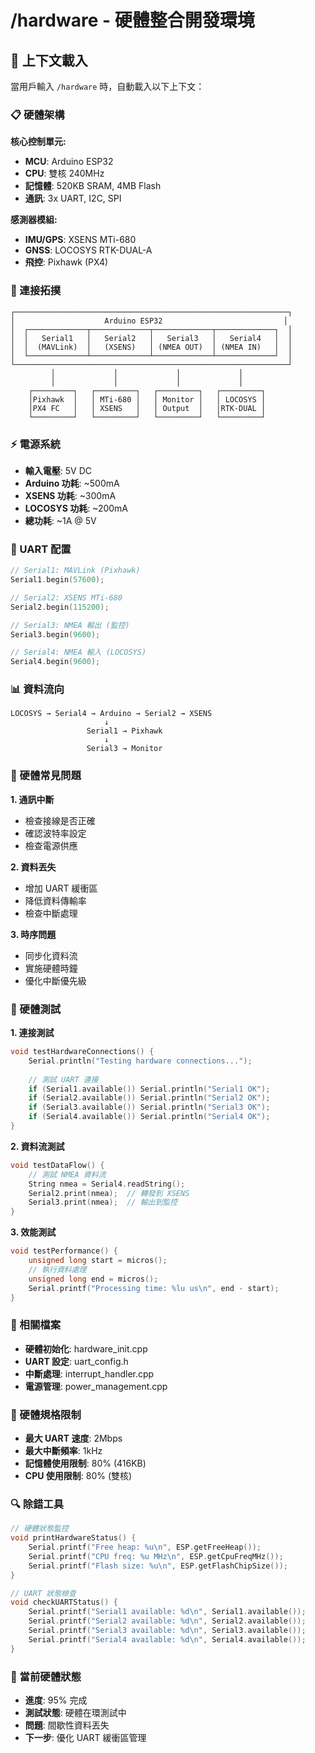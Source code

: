 # /hardware - 硬體整合開發環境

## 🎯 上下文載入
當用戶輸入 `/hardware` 時，自動載入以下上下文：

### 📋 硬體架構
**核心控制單元:**
- **MCU**: Arduino ESP32
- **CPU**: 雙核 240MHz
- **記憶體**: 520KB SRAM, 4MB Flash
- **通訊**: 3x UART, I2C, SPI

**感測器模組:**
- **IMU/GPS**: XSENS MTi-680
- **GNSS**: LOCOSYS RTK-DUAL-A
- **飛控**: Pixhawk (PX4)

### 🔌 連接拓撲
```
┌─────────────────────────────────────────────────────────────┐
│                    Arduino ESP32                           │
│  ┌─────────────┬─────────────┬─────────────┬─────────────┐  │
│  │   Serial1   │   Serial2   │   Serial3   │   Serial4   │  │
│  │  (MAVLink)  │   (XSENS)   │ (NMEA OUT)  │ (NMEA IN)   │  │
│  └─────────────┴─────────────┴─────────────┴─────────────┘  │
└─────────────────────────────────────────────────────────────┘
         │             │             │             │
         │             │             │             │
    ┌─────────┐   ┌─────────┐   ┌─────────┐   ┌─────────┐
    │Pixhawk  │   │ MTi-680 │   │ Monitor │   │ LOCOSYS │
    │PX4 FC   │   │ XSENS   │   │ Output  │   │RTK-DUAL │
    └─────────┘   └─────────┘   └─────────┘   └─────────┘
```

### ⚡ 電源系統
- **輸入電壓**: 5V DC
- **Arduino 功耗**: ~500mA
- **XSENS 功耗**: ~300mA
- **LOCOSYS 功耗**: ~200mA
- **總功耗**: ~1A @ 5V

### 🔧 UART 配置
```cpp
// Serial1: MAVLink (Pixhawk)
Serial1.begin(57600);

// Serial2: XSENS MTi-680
Serial2.begin(115200);

// Serial3: NMEA 輸出 (監控)
Serial3.begin(9600);

// Serial4: NMEA 輸入 (LOCOSYS)
Serial4.begin(9600);
```

### 📊 資料流向
```
LOCOSYS → Serial4 → Arduino → Serial2 → XSENS
                     ↓
                 Serial1 → Pixhawk
                     ↓
                 Serial3 → Monitor
```

### 🐛 硬體常見問題
**1. 通訊中斷**
- 檢查接線是否正確
- 確認波特率設定
- 檢查電源供應

**2. 資料丟失**
- 增加 UART 緩衝區
- 降低資料傳輸率
- 檢查中斷處理

**3. 時序問題**
- 同步化資料流
- 實施硬體時鐘
- 優化中斷優先級

### 🧪 硬體測試
**1. 連接測試**
```cpp
void testHardwareConnections() {
    Serial.println("Testing hardware connections...");
    
    // 測試 UART 連接
    if (Serial1.available()) Serial.println("Serial1 OK");
    if (Serial2.available()) Serial.println("Serial2 OK");
    if (Serial3.available()) Serial.println("Serial3 OK");
    if (Serial4.available()) Serial.println("Serial4 OK");
}
```

**2. 資料流測試**
```cpp
void testDataFlow() {
    // 測試 NMEA 資料流
    String nmea = Serial4.readString();
    Serial2.print(nmea);  // 轉發到 XSENS
    Serial3.print(nmea);  // 輸出到監控
}
```

**3. 效能測試**
```cpp
void testPerformance() {
    unsigned long start = micros();
    // 執行資料處理
    unsigned long end = micros();
    Serial.printf("Processing time: %lu us\n", end - start);
}
```

### 📁 相關檔案
- **硬體初始化**: hardware_init.cpp
- **UART 設定**: uart_config.h
- **中斷處理**: interrupt_handler.cpp
- **電源管理**: power_management.cpp

### 🎯 硬體規格限制
- **最大 UART 速度**: 2Mbps
- **最大中斷頻率**: 1kHz
- **記憶體使用限制**: 80% (416KB)
- **CPU 使用限制**: 80% (雙核)

### 🔍 除錯工具
```cpp
// 硬體狀態監控
void printHardwareStatus() {
    Serial.printf("Free heap: %u\n", ESP.getFreeHeap());
    Serial.printf("CPU freq: %u MHz\n", ESP.getCpuFreqMHz());
    Serial.printf("Flash size: %u\n", ESP.getFlashChipSize());
}

// UART 狀態檢查
void checkUARTStatus() {
    Serial.printf("Serial1 available: %d\n", Serial1.available());
    Serial.printf("Serial2 available: %d\n", Serial2.available());
    Serial.printf("Serial3 available: %d\n", Serial3.available());
    Serial.printf("Serial4 available: %d\n", Serial4.available());
}
```

### 🎯 當前硬體狀態
- **進度**: 95% 完成
- **測試狀態**: 硬體在環測試中
- **問題**: 間歇性資料丟失
- **下一步**: 優化 UART 緩衝區管理
